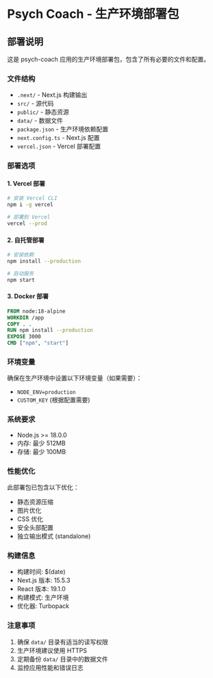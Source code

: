 # Psych Coach - 生产环境部署包

## 部署说明

这是 psych-coach 应用的生产环境部署包，包含了所有必要的文件和配置。

### 文件结构

- `.next/` - Next.js 构建输出
- `src/` - 源代码
- `public/` - 静态资源
- `data/` - 数据文件
- `package.json` - 生产环境依赖配置
- `next.config.ts` - Next.js 配置
- `vercel.json` - Vercel 部署配置

### 部署选项

#### 1. Vercel 部署
```bash
# 安装 Vercel CLI
npm i -g vercel

# 部署到 Vercel
vercel --prod
```

#### 2. 自托管部署
```bash
# 安装依赖
npm install --production

# 启动服务
npm start
```

#### 3. Docker 部署
```dockerfile
FROM node:18-alpine
WORKDIR /app
COPY . .
RUN npm install --production
EXPOSE 3000
CMD ["npm", "start"]
```

### 环境变量

确保在生产环境中设置以下环境变量（如果需要）：
- `NODE_ENV=production`
- `CUSTOM_KEY` (根据配置需要)

### 系统要求

- Node.js >= 18.0.0
- 内存: 最少 512MB
- 存储: 最少 100MB

### 性能优化

此部署包已包含以下优化：
- 静态资源压缩
- 图片优化
- CSS 优化
- 安全头部配置
- 独立输出模式 (standalone)

### 构建信息

- 构建时间: $(date)
- Next.js 版本: 15.5.3
- React 版本: 19.1.0
- 构建模式: 生产环境
- 优化器: Turbopack

### 注意事项

1. 确保 `data/` 目录有适当的读写权限
2. 生产环境建议使用 HTTPS
3. 定期备份 `data/` 目录中的数据文件
4. 监控应用性能和错误日志
